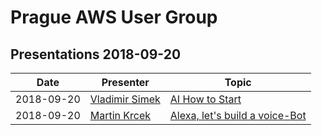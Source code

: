 # Prague AWS User Group

## Presentations 2018-09-20

| Date       | Presenter                                             | Topic                                                            |
|------------|-------------------------------------------------------|------------------------------------------------------------------|
| 2018-09-20 | [Vladimir Simek](https://www.linkedin.com/in/vsimek/) | [AI How to Start](2018-09-20-Vladimir_Simek-AI_How_to_Start.pdf) |
| 2018-09-20 | [Martin Krcek](https://linkedin.com/in/martinkrcek/) | [Alexa, let's build a voice-Bot](2018-09-20-Martin_Krcek-Alexa_lets_build_a-voice_Bot.pdf) |
